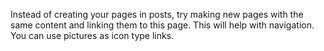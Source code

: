 Instead of creating your pages in posts, try making new pages with the same content and linking them to this page. This will help with navigation. You can use pictures as icon type links.
